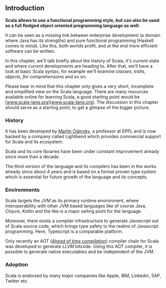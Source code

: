 ## Introduction

**Scala allows to use a functional programming style, but can also be used as a full fledged object oriented programming language as well.**

It can be seen as a missing link between enterprise development (a domain where Java has its strengths) and pure functional programming (Haskell comes to mind). Like this, both worlds profit, and at the end more efficient software can be written.

In this chapter, we'll talk briefly about the history of Scala, it's current state and where current developments are heading to. After that, we'll have a look at basic Scala syntax, for example we'll examine _classes_, _traits_, _objects_, _for comprehensions_ and so on. 

Please bear in mind that this chapter only gives a very short, incomplete and simplified view on the Scala language. There are many resources available online for learning Scala, a good starting point would be [www.scala-lang.org](www.scala-lang.org). The discussion in this chapter should serve as a starting point, to get a glimpse of the bigger picture.


### History

It has been developed by [Martin Odersky](https://twitter.com/odersky), a professor at EPFL and is now backed by a company called Lightbend which provides commercial support for Scala and its ecosystem. 

Scala and its core libraries have been under constant improvement already since more than a decade. 

The third version of the language and its compilers has been in the works already since about 4 years and is based on a formal proven type system which is essential for future growth of the language and its concepts.

### Environments

Scala targets the _JVM_ as its primary runtime environment, where interoperability with other JVM based languages like of course Java, Clojure, Kotlin and the like is a major selling point for the language. 

Moreover, there exists a compiler infrastructure to generate _Javascript_ out of Scala source code, which brings type safety to the realms of Javascript programming. Here, Typescript is a comparable platform.

Only recently an AOT ([_Ahead of time compilation_](https://en.wikipedia.org/wiki/Ahead-of-time_compilation)) compiler chain for Scala was developed to generate _LLVM_ bitcode. Using this AOT compiler, it is possible to generate native executables and be independent of the JVM. 

### Adoption

Scala is endorsed by many major companies like Apple, IBM, Linkedin, SAP, Twitter etc.


 
